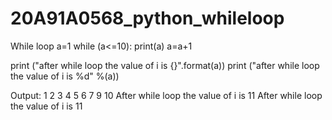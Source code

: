 # 20A91A0568_python_whileloop
While loop
a=1
while (a<=10):
	print(a)
	a=a+1
	
print ("after while loop the value of i is {}".format(a))
print ("after while loop the value of i is %d" %(a))


Output:
1
2
3
4
5
6
7 
9
10
After while loop the value of i is 11
After while loop the value of i is 11
